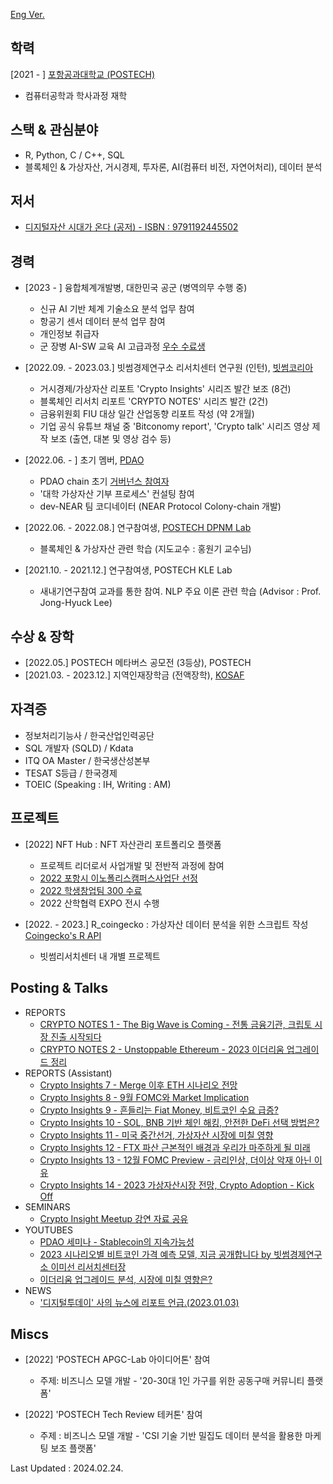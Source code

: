 [Eng Ver.](./index.html)

## 학력

[2021 - ] [포항공과대학교 (POSTECH)](https://www.postech.ac.kr/)
- 컴퓨터공학과 학사과정 재학

## 스택 & 관심분야

 - R, Python, C / C++, SQL
 - 블록체인 & 가상자산, 거시경제, 투자론, AI(컴퓨터 비전, 자연어처리), 데이터 분석

## 저서

 - [디지털자산 시대가 온다 (공저) - ISBN : 9791192445502](https://product.kyobobook.co.kr/detail/S000209213039)

## 경력

 - [2023 - ] 융합체계개발병, 대한민국 공군 (병역의무 수행 중)
   - 신규 AI 기반 체계 기술소요 분석 업무 참여
   - 항공기 센서 데이터 분석 업무 참여
   - 개인정보 취급자
   - 군 장병 AI-SW 교육 AI 고급과정 [우수 수료생](https://www.broof.io/search/4e1ec599?token=f15f71a6-3b49-43fb-879d-e5284e070580&utm_source=email&utm_medium=link&utm_campaign=view)
     
 - [2022.09. - 2023.03.] 빗썸경제연구소 리서치센터 연구원 (인턴), [빗썸코리아](https://www.bithumbcorp.com)
   - 거시경제/가상자산 리포트 'Crypto Insights' 시리즈 발간 보조 (8건)
   - 블록체인 리서치 리포트 'CRYPTO NOTES' 시리즈 발간 (2건)
   - 금융위원회 FIU 대상 일간 산업동향 리포트 작성 (약 2개월)
   - 기업 공식 유튜브 채널 중 'Bitconomy report', 'Crypto talk' 시리즈 영상 제작 보조 (출연, 대본 및 영상 검수 등)
    
 - [2022.06. - ] 초기 멤버, [PDAO](https://dao.postech.ac.kr)
   - PDAO chain 초기 [거버넌스 참여자](https://github.com/postech-dao/pdao/blob/finalized/reserved/members/%EC%98%A4%EC%8A%B9%EC%A4%80.json)
   - '대학 가상자산 기부 프로세스' 컨설팅 참여
   - dev-NEAR 팀 코디네이터 (NEAR Protocol Colony-chain 개발)

 - [2022.06. - 2022.08.] 연구참여생, [POSTECH DPNM Lab](https://dpnm.postech.ac.kr)
   - 블록체인 & 가상자산 관련 학습 (지도교수 : 홍원기 교수님)

 - [2021.10. - 2021.12.] 연구참여생, POSTECH KLE Lab
   - 새내기연구참여 교과를 통한 참여. NLP 주요 이론 관련 학습 (Advisor : Prof. Jong-Hyuck Lee)

## 수상 & 장학

 - [2022.05.] POSTECH 메타버스 공모전 (3등상), POSTECH
 - [2021.03. - 2023.12.] 지역인재장학금 (전액장학), [KOSAF](https://www.kosaf.go.kr/ko/main.do)

## 자격증

 - 정보처리기능사 / 한국산업인력공단
 - SQL 개발자 (SQLD) / Kdata
 - ITQ OA Master / 한국생산성본부
 - TESAT S등급 / 한국경제
 - TOEIC (Speaking : IH, Writing : AM)

## 프로젝트

 - [2022] NFT Hub : NFT 자산관리 포트폴리오 플랫폼
   - 프로젝트 리더로서 사업개발 및 전반적 과정에 참여
   - [2022 포항시 이노폴리스캠퍼스사업단 선정](http://innopolis.postech.ac.kr/business_notice/?mod=document&uid=402)
   - [2022 학생창업팀 300 수료](http://u300.kr)
   - 2022 산학협력 EXPO 전시 수행

  - [2022. - 2023.] R_coingecko : 가상자산 데이터 분석을 위한 스크립트 작성 [Coingecko's R API](https://github.com/next-game-solutions/geckor)
    - 빗썸리서치센터 내 개별 프로젝트


   
## Posting & Talks

 - REPORTS
   - [CRYPTO NOTES 1 - The Big Wave is Coming - 전통 금융기관, 크립토 시장 진출 시작되다](https://cafe.bithumb.com/view/board-contents/1643426)
   - [CRYPTO NOTES 2 - Unstoppable Ethereum - 2023 이더리움 업그레이드 정리](https://cafe.bithumb.com/view/board-contents/1643513)
 - REPORTS (Assistant)
   - [Crypto Insights 7 - Merge 이후 ETH 시나리오 전망](https://cafe.bithumb.com/view/board-contents/1643142)
   - [Crypto Insights 8 - 9월 FOMC와 Market Implication](https://cafe.bithumb.com/view/board-contents/1643166)
   - [Crypto Insights 9 - 흔들리는 Fiat Money, 비트코인 수요 급증?](https://cafe.bithumb.com/view/board-contents/1643203)
   - [Crypto Insights 10 - SOL, BNB 기반 체인 해킹, 안전한 DeFi 선택 방법은?](https://cafe.bithumb.com/view/board-contents/1643244)
   - [Crypto Insights 11 - 미국 중간선거, 가상자산 시장에 미칠 영향](https://cafe.bithumb.com/view/board-contents/1643271)
   - [Crypto Insights 12 - FTX 파산 근본적인 배경과 우리가 마주하게 될 미래](https://cafe.bithumb.com/view/board-contents/1643331)
   - [Crypto Insights 13 - 12월 FOMC Preview - 금리인상, 더이상 악재 아닌 이유](https://cafe.bithumb.com/view/board-contents/1643379)
   - [Crypto Insights 14 - 2023 가상자산시장 전망, Crypto Adoption - Kick Off](https://cafe.bithumb.com/view/board-contents/1643474)
 - SEMINARS
   - [Crypto Insight Meetup 강연 자료 공유](https://cafe.bithumb.com/view/board-contents/1643596)
 - YOUTUBES
   - [PDAO 세미나 - Stablecoin의 지속가능성](https://www.youtube.com/watch?v=JPWadiUZbDk)
   - [2023 시나리오별 비트코인 가격 예측 모델, 지금 공개합니다 by 빗썸경제연구소 이미선 리서치센터장](https://www.youtube.com/watch?v=eEGywng_f70)
   - [이더리움 업그레이드 분석, 시장에 미칠 영향은?](https://www.youtube.com/watch?v=MC3TAsfnIWQ)
 - NEWS
   - ['디지털투데이' 사의 뉴스에 리포트 언급.(2023.01.03)](https://www.digitaltoday.co.kr/news/articleView.html?idxno=467696)


## Miscs

 - [2022] 'POSTECH APGC-Lab 아이디어톤' 참여
   - 주제: 비즈니스 모델 개발 - '20-30대 1인 가구를 위한 공동구매 커뮤니티 플랫폼'
  
 - [2022] 'POSTECH Tech Review 테커톤' 참여
   - 주제 : 비즈니스 모델 개발 - 'CSI 기술 기반 밀집도 데이터 분석을 활용한 마케팅 보조 플랫폼'



Last Updated : 2024.02.24.
